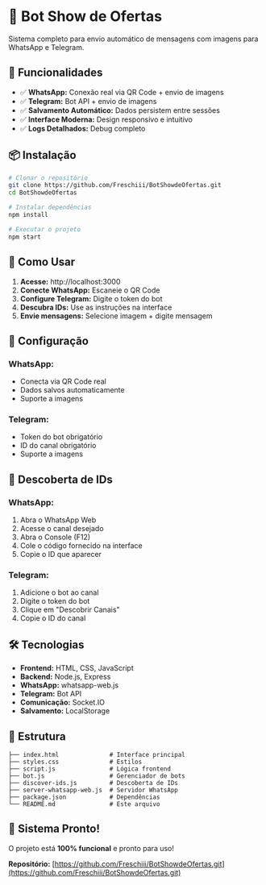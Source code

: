 # 🤖 Bot Show de Ofertas

Sistema completo para envio automático de mensagens com imagens para WhatsApp e Telegram.

## 🚀 Funcionalidades

- ✅ **WhatsApp:** Conexão real via QR Code + envio de imagens
- ✅ **Telegram:** Bot API + envio de imagens  
- ✅ **Salvamento Automático:** Dados persistem entre sessões
- ✅ **Interface Moderna:** Design responsivo e intuitivo
- ✅ **Logs Detalhados:** Debug completo

## 📦 Instalação

```bash
# Clonar o repositório
git clone https://github.com/Freschiii/BotShowdeOfertas.git
cd BotShowdeOfertas

# Instalar dependências
npm install

# Executar o projeto
npm start
```

## 🎯 Como Usar

1. **Acesse:** http://localhost:3000
2. **Conecte WhatsApp:** Escaneie o QR Code
3. **Configure Telegram:** Digite o token do bot
4. **Descubra IDs:** Use as instruções na interface
5. **Envie mensagens:** Selecione imagem + digite mensagem

## 🔧 Configuração

### **WhatsApp:**
- Conecta via QR Code real
- Dados salvos automaticamente
- Suporte a imagens

### **Telegram:**
- Token do bot obrigatório
- ID do canal obrigatório
- Suporte a imagens

## 📱 Descoberta de IDs

### **WhatsApp:**
1. Abra o WhatsApp Web
2. Acesse o canal desejado
3. Abra o Console (F12)
4. Cole o código fornecido na interface
5. Copie o ID que aparecer

### **Telegram:**
1. Adicione o bot ao canal
2. Digite o token do bot
3. Clique em "Descobrir Canais"
4. Copie o ID do canal

## 🛠️ Tecnologias

- **Frontend:** HTML, CSS, JavaScript
- **Backend:** Node.js, Express
- **WhatsApp:** whatsapp-web.js
- **Telegram:** Bot API
- **Comunicação:** Socket.IO
- **Salvamento:** LocalStorage

## 📁 Estrutura

```
├── index.html              # Interface principal
├── styles.css              # Estilos
├── script.js               # Lógica frontend
├── bot.js                  # Gerenciador de bots
├── discover-ids.js         # Descoberta de IDs
├── server-whatsapp-web.js  # Servidor WhatsApp
├── package.json            # Dependências
└── README.md               # Este arquivo
```

## 🎉 Sistema Pronto!

O projeto está **100% funcional** e pronto para uso!

**Repositório:** [https://github.com/Freschiii/BotShowdeOfertas.git](https://github.com/Freschiii/BotShowdeOfertas.git)
